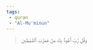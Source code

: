```yaml
---
tags: 
 - quran 
 - "Al-Mu'minun"
---
```


> وَقُل رَّبِّ أَعُوذُ بِكَ مِنۡ هَمَزَٰتِ ٱلشَّيَٰطِينِ
